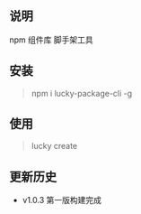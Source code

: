 ## 说明

npm 组件库 脚手架工具

## 安装

> npm i lucky-package-cli -g

## 使用

> lucky create <app-name>

## 更新历史

- v1.0.3 第一版构建完成